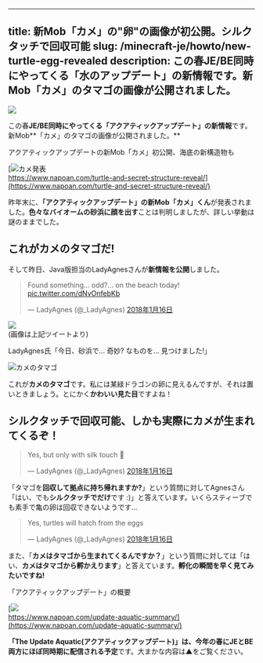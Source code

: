 
---
title: 新Mob「カメ」の"卵"の画像が初公開。シルクタッチで回収可能
slug: /minecraft-je/howto/new-turtle-egg-revealed
description: この春JE/BE同時にやってくる「水のアップデート」の新情報です。新Mob「カメ」のタマゴの画像が公開されました。
---

![](https://cdn-ak.f.st-hatena.com/images/fotolife/s/sasigume/20210208/20210208121553.png)

この春**JE/BE同時にやってくる「アクアティックアップデート」の新情報**です。新Mob**「カメ」のタマゴの画像が公開されました。**

アクアティックアップデートの新Mob「カメ」初公開、海底の新構造物も

[![カメ発表](https://cdn-ak.f.st-hatena.com/images/fotolife/s/sasigume/20210208/20210208122234.png)  
https://www.napoan.com/turtle-and-secret-structure-reveal/](https://www.napoan.com/turtle-and-secret-structure-reveal/)

昨年末に、**「アクアティックアップデート」の新Mob「カメ」くん**が発表されました。**色々なバイオームの砂浜に顔を出す**ことは判明しましたが、詳しい挙動は謎のままでした。

## これがカメのタマゴだ!

そして昨日、Java版担当のLadyAgnesさんが**新情報を公開**しました。

> Found something… odd?… on the beach today! [pic.twitter.com/dNvOnfebKb](https://t.co/dNvOnfebKb)
> 
> — LadyAgnes (@\_LadyAgnes) [2018年1月16日](https://twitter.com/_LadyAgnes/status/953259234770194433?ref_src=twsrc%5Etfw)

![](https://cdn-ak.f.st-hatena.com/images/fotolife/s/sasigume/20210208/20210208110235.jpg)  
(画像は上記ツイートより)

LadyAgnes氏「今日、砂浜で… 奇妙? なものを… 見つけました!」

![カメのタマゴ](https://cdn-ak.f.st-hatena.com/images/fotolife/s/sasigume/20210208/20210208124405.jpg)

これが**カメのタマゴ**です。私には某緑ドラゴンの卵に見えるんですが、それは置いときましょう。とにかく**かわいい見た目**ですよね！

## シルクタッチで回収可能、しかも実際にカメが生まれてくるぞ！

> Yes, but only with silk touch 🙂
> 
> — LadyAgnes (@\_LadyAgnes) [2018年1月16日](https://twitter.com/_LadyAgnes/status/953300199459434497?ref_src=twsrc%5Etfw)

「タマゴを**回収して拠点に持ち帰れますか?**」という質問に対してAgnesさん「はい、でも**シルクタッチでだけ**です :)」と答えています。いくらスティーブでも素手で亀の卵は回収できないようです…

> Yes, turtles will hatch from the eggs
> 
> — LadyAgnes (@\_LadyAgnes) [2018年1月16日](https://twitter.com/_LadyAgnes/status/953275139084439552?ref_src=twsrc%5Etfw)

また、「**カメはタマゴから生まれてくるんですか？**」という質問に対しては「はい、**カメはタマゴから孵かえります**」と答えています。**孵化の瞬間を早く見てみたいですね!**

「アクアティックアップデート」の概要

[![](https://cdn-ak.f.st-hatena.com/images/fotolife/s/sasigume/20210208/20210208090329.png)  
https://www.napoan.com/update-aquatic-summary/](https://www.napoan.com/update-aquatic-summary/)

**「The Update Aquatic(アクアティックアップデート)」**は、今年の春に**JEとBE両方にほぼ同時期に配信される予定**です。大まかな内容は▲をご覧ください。
